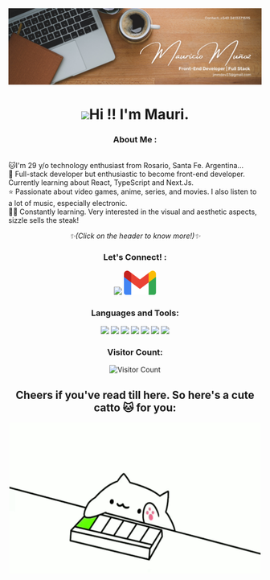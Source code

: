 <!-- Intro -->

<img src="https://github.com/jmauriciom/image/blob/main/1.png" />
<h1 align="center"><img src="https://raw.githubusercontent.com/MartinHeinz/MartinHeinz/master/wave.gif" width="30px">Hi  !! I'm Mauri.</h1>
<h3 align="center">About Me :</h3>  
 <p>
<br>🐱I'm 29 y/o technology enthusiast from Rosario, Santa Fe. Argentina...
<br>💫 Full-stack developer but enthusiastic to become front-end developer. Currently learning about React, TypeScript and Next.Js.
<br>⭐ Passionate about video games, anime, series, and movies. I also listen to a lot of music, especially electronic.
<br>👩‍💻 Constantly learning. Very interested in the visual and aesthetic aspects, sizzle sells the steak!
 <br> <p align="center"><i>✨(Click on the header to know more!)✨</i></p>
 </p>

<!-- Socials --> 

<h3 align="center">Let's Connect! :</h3>  
<div align="center">
<a href="https://www.linkedin.com/in/juan-mauricio-mu%C3%B1oz-0584b4237/" target="blank"><img src="https://cdn.jsdelivr.net/gh/devicons/devicon/icons/linkedin/linkedin-original.svg" style="height: 3rem"/></a>

<a href="mailto:jmmdev23@gmail.com" target="blank">
<img src="https://github.com/mahiiverse1/mahiiverse1/blob/main/Gmail_Logo_256px.png" style="height: 3rem"/>
</a>

</div>

<!-- Tech Stack --> 

<h3 align="Center">Languages and Tools:</h3>  
<p align="center">
  <img src="https://cdn.jsdelivr.net/gh/devicons/devicon/icons/html5/html5-original-wordmark.svg" style="height: 4rem"/>
  <img src="https://cdn.jsdelivr.net/gh/devicons/devicon/icons/css3/css3-original-wordmark.svg" style="height: 4rem"/>
  <img src="https://cdn.jsdelivr.net/gh/devicons/devicon/icons/javascript/javascript-plain.svg" style="height: 4rem"/>
  <img src="https://cdn.jsdelivr.net/gh/devicons/devicon/icons/bootstrap/bootstrap-plain-wordmark.svg"  style="height: 4rem"/>
  <img src="https://cdn.jsdelivr.net/gh/devicons/devicon/icons/react/react-original.svg" style="height: 4rem"/>
  <img src="https://cdn.jsdelivr.net/gh/devicons/devicon/icons/tailwindcss/tailwindcss-original-wordmark.svg" style="height: 4rem"/>
  <img src="https://cdn.jsdelivr.net/gh/devicons/devicon/icons/nextjs/nextjs-original-wordmark.svg" style="height: 4rem"/>
</p>



<!-- Visitor count -->
<div align="center">
<h3 align="center">Visitor Count: </h3> 

![Visitor Count](https://profile-counter.glitch.me/jmauriciom/count.svg)

 </div>

<!-- Catto gifs -->

<h2 align="center">Cheers if you've read till here. So here's a cute catto 🐱 for you:</h2>

<div align="center">
    <img src="https://github.com/mahiiverse1/mahiiverse1/blob/main/bongo-cat.gif" width="500" height="300"/>
      
</div>
